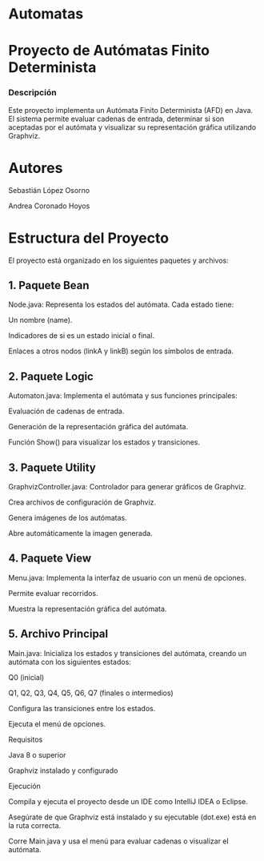 # Automatas
# Proyecto de Autómatas Finito Determinista

### Descripción

Este proyecto implementa un Autómata Finito Determinista (AFD) en Java. El sistema permite evaluar cadenas de entrada, determinar si son aceptadas por el autómata y visualizar su representación gráfica utilizando Graphviz.

# Autores

Sebastián López Osorno

Andrea Coronado Hoyos

# Estructura del Proyecto

El proyecto está organizado en los siguientes paquetes y archivos:

## 1. Paquete Bean

Node.java: Representa los estados del autómata. Cada estado tiene:

Un nombre (name).

Indicadores de si es un estado inicial o final.

Enlaces a otros nodos (linkA y linkB) según los símbolos de entrada.

## 2. Paquete Logic

Automaton.java: Implementa el autómata y sus funciones principales:

Evaluación de cadenas de entrada.

Generación de la representación gráfica del autómata.

Función Show() para visualizar los estados y transiciones.

## 3. Paquete Utility

GraphvizController.java: Controlador para generar gráficos de Graphviz.

Crea archivos de configuración de Graphviz.

Genera imágenes de los autómatas.

Abre automáticamente la imagen generada.

## 4. Paquete View

Menu.java: Implementa la interfaz de usuario con un menú de opciones.

Permite evaluar recorridos.

Muestra la representación gráfica del autómata.

## 5. Archivo Principal

Main.java: Inicializa los estados y transiciones del autómata, creando un autómata con los siguientes estados:

Q0 (inicial)

Q1, Q2, Q3, Q4, Q5, Q6, Q7 (finales o intermedios)

Configura las transiciones entre los estados.

Ejecuta el menú de opciones.

Requisitos

Java 8 o superior

Graphviz instalado y configurado

Ejecución

Compila y ejecuta el proyecto desde un IDE como IntelliJ IDEA o Eclipse.

Asegúrate de que Graphviz está instalado y su ejecutable (dot.exe) está en la ruta correcta.

Corre Main.java y usa el menú para evaluar cadenas o visualizar el autómata.
